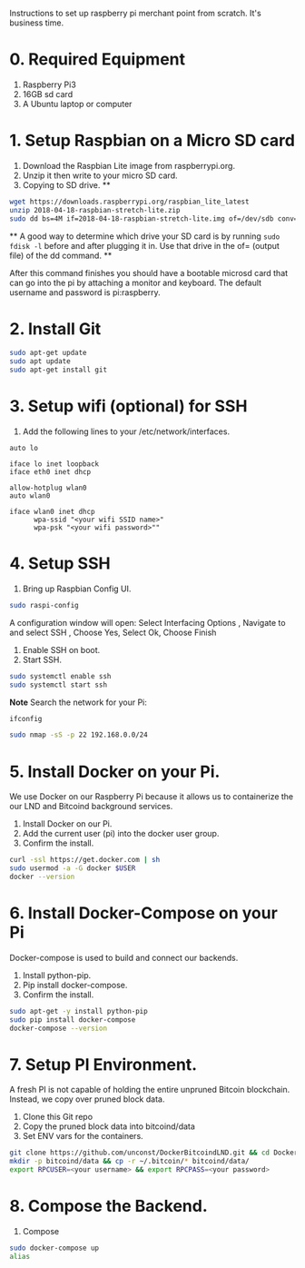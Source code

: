 Instructions to set up raspberry pi merchant point from scratch.
It's business time.

# 0. Required Equipment
1. Raspberry Pi3
1. 16GB sd card
1. A Ubuntu laptop or computer

# 1. Setup Raspbian on a Micro SD card

1. Download the Raspbian Lite image from raspberrypi.org.
1. Unzip it then write to your micro SD card.
1. Copying to SD drive. **

```bash
wget https://downloads.raspberrypi.org/raspbian_lite_latest
unzip 2018-04-18-raspbian-stretch-lite.zip
sudo dd bs=4M if=2018-04-18-raspbian-stretch-lite.img of=/dev/sdb conv=fsync
```

** A good way to determine which drive your SD card is by running `sudo fdisk -l` before and after plugging it in. Use that drive in the of= (output file) of the dd command. **

After this command finishes you should have a bootable microsd card that can go into the pi by attaching a monitor and keyboard. The default username and password is pi:raspberry.

# 2. Install Git

```bash
sudo apt-get update
sudo apt update
sudo apt-get install git
```

# 3. Setup wifi (optional) for SSH

1. Add the following lines to your /etc/network/interfaces.
```
auto lo

iface lo inet loopback
iface eth0 inet dhcp

allow-hotplug wlan0
auto wlan0

iface wlan0 inet dhcp
      wpa-ssid "<your wifi SSID name>"
      wpa-psk "<your wifi password>""
```

# 4. Setup SSH

1. Bring up Raspbian Config UI.

```bash
sudo raspi-config
````

A configuration window will open: Select Interfacing Options , Navigate to and select SSH , Choose Yes, Select Ok, Choose Finish

1. Enable SSH on boot.
2. Start SSH.

```bash
sudo systemctl enable ssh
sudo systemctl start ssh
```

**Note** Search the network for your Pi:
```bash (from pi)
ifconfig
```

```bash
sudo nmap -sS -p 22 192.168.0.0/24
```

# 5. Install Docker on your Pi.
We use Docker on our Raspberry Pi because it allows us to containerize the our
LND and Bitcoind background services.

1. Install Docker on our Pi.
1. Add the current user (pi) into the docker user group.
1. Confirm the install.

```bash
curl -ssl https://get.docker.com | sh
sudo usermod -a -G docker $USER
docker --version
```

# 6. Install Docker-Compose on your Pi
Docker-compose is used to build and connect our backends.

1. Install python-pip.
1. Pip install docker-compose.
1. Confirm the install.

```bash
sudo apt-get -y install python-pip
sudo pip install docker-compose
docker-compose --version
```

# 7. Setup PI Environment.
A fresh PI is not capable of holding the entire unpruned Bitcoin blockchain.
Instead, we copy over pruned block data.

1. Clone this Git repo
1. Copy the pruned block data into bitcoind/data
1. Set ENV vars for the containers.

```bash
git clone https://github.com/unconst/DockerBitcoindLND.git && cd DockerBitcoinLND
mkdir -p bitcoind/data && cp -r ~/.bitcoin/* bitcoind/data/
export RPCUSER=<your username> && export RPCPASS=<your password>
```

# 8. Compose the Backend.

1. Compose

```bash
sudo docker-compose up
alias
```
